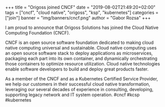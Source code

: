 +++
title = "Origoss joined CNCF"
date = "2019-08-02T21:49:20+02:00"
tags = ["cncf", "cloud native", "origoss", "ksp", "kubernetes"]
categories = ["join"]
banner = "img/banners/cncf.png"
author = "Gabor Rozsa"
+++

I am proud to announce that Origoss Solutions has joined the Cloud Native Computing Foundation (CNCF).

CNCF is an open source software foundation dedicated to making cloud native computing universal and sustainable. Cloud native computing uses an open source software stack to deploy applications as microservices, packaging each part into its own container, and dynamically orchestrating those containers to optimize resource utilization. Cloud native technologies enable software developers to build and deploy great products faster.

As a member of the CNCF and as a Kubernetes Certified Service Provider, we help our customers in their successful cloud native transformation, leveraging our several decades of experience in consulting, developing, supporting legacy network and IT system operation. #cncf #kcsp #kubernetes